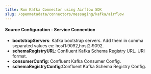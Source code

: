 ```yaml
---
title: Run Kafka Connector using Airflow SDK
slug: /openmetadata/connectors/messaging/kafka/airflow
---
```


<ConnectorIntro connector="Kafka" goal="Airflow"/>

<Requirements />

<PythonMod connector="Kafka" module="kafka" />

<MetadataIngestionServiceDev service="messaging" connector="Kafka" goal="Airflow"/>

<h4>Source Configuration - Service Connection</h4>

- **bootstrapServers**: Kafka bootstrap servers. Add them in comma separated values ex: host1:9092,host2:9092.
- **schemaRegistryURL**: Confluent Kafka Schema Registry URL. URI format.
- **consumerConfig**: Confluent Kafka Consumer Config.
- **schemaRegistryConfig**:Confluent Kafka Schema Registry Config.

<MetadataIngestionConfig service="messaging" connector="Kafka" goal="Airflow" />
